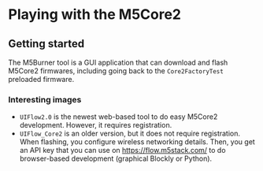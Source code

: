 # Playing with the M5Core2

## Getting started

The M5Burner tool is a GUI application that can download and flash M5Core2 firmwares, including going back to the `Core2FactoryTest` preloaded firmware.

### Interesting images

* `UIFlow2.0` is the newest web-based tool to do easy M5Core2 development.
  However, it requires registration.
* `UIFlow_Core2` is an older version, but it does not require registration.
  When flashing, you configure wireless networking details.
  Then, you get an API key that you can use on https://flow.m5stack.com/ to do browser-based development (graphical Blockly or Python).
